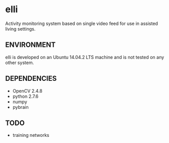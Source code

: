 # elli
Activity monitoring system based on single video feed for use in assisted living settings.

ENVIRONMENT
-----------
elli is developed on an Ubuntu 14.04.2 LTS machine and is not tested on any other system.

DEPENDENCIES
------------
- OpenCV 2.4.8
- python 2.7.6
- numpy
- pybrain


TODO
----
 - training networks
